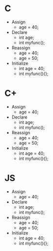 # C
- Assign
	- age = 40;
- Declare
	- int age;
	- int myfunc();
- Reassign
	- age = 40;
	- age = 50;
- Initialize
	- int age = 40;
	- int myfunc(){};
# C+
- Assign
	- age = 40;
- Declare
	- int age;
	- int myfunc();
- Reassign
	- age = 40;
	- age = 50;
- Initialize
	- int age = 40;
	- int myfunc(){};
# JS
- Assign
	- age = 40;
- Declare
	- int age;
	- int myfunc();
- Reassign
	- age = 40;
	- age = 50;
- Initialize
	- int age = 40;
	- int myfunc(){};